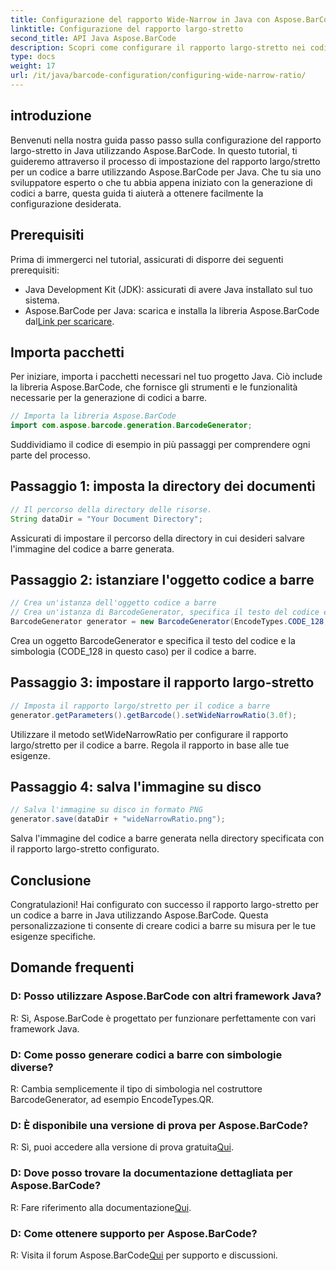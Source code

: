 ```yaml
---
title: Configurazione del rapporto Wide-Narrow in Java con Aspose.BarCode
linktitle: Configurazione del rapporto largo-stretto
second_title: API Java Aspose.BarCode
description: Scopri come configurare il rapporto largo-stretto nei codici a barre Java utilizzando Aspose.BarCode. Segui la nostra guida passo passo per una personalizzazione senza soluzione di continuità.
type: docs
weight: 17
url: /it/java/barcode-configuration/configuring-wide-narrow-ratio/
---
```


## introduzione

Benvenuti nella nostra guida passo passo sulla configurazione del rapporto largo-stretto in Java utilizzando Aspose.BarCode. In questo tutorial, ti guideremo attraverso il processo di impostazione del rapporto largo/stretto per un codice a barre utilizzando Aspose.BarCode per Java. Che tu sia uno sviluppatore esperto o che tu abbia appena iniziato con la generazione di codici a barre, questa guida ti aiuterà a ottenere facilmente la configurazione desiderata.

## Prerequisiti

Prima di immergerci nel tutorial, assicurati di disporre dei seguenti prerequisiti:

- Java Development Kit (JDK): assicurati di avere Java installato sul tuo sistema.
-  Aspose.BarCode per Java: scarica e installa la libreria Aspose.BarCode dal[Link per scaricare](https://releases.aspose.com/barcode/java/).

## Importa pacchetti

Per iniziare, importa i pacchetti necessari nel tuo progetto Java. Ciò include la libreria Aspose.BarCode, che fornisce gli strumenti e le funzionalità necessarie per la generazione di codici a barre.

```java
// Importa la libreria Aspose.BarCode
import com.aspose.barcode.generation.BarcodeGenerator;
```

Suddividiamo il codice di esempio in più passaggi per comprendere ogni parte del processo.

## Passaggio 1: imposta la directory dei documenti

```java
// Il percorso della directory delle risorse.
String dataDir = "Your Document Directory";
```

Assicurati di impostare il percorso della directory in cui desideri salvare l'immagine del codice a barre generata.

## Passaggio 2: istanziare l'oggetto codice a barre

```java
// Crea un'istanza dell'oggetto codice a barre
// Crea un'istanza di BarcodeGenerator, specifica il testo del codice e la simbologia nel costruttore
BarcodeGenerator generator = new BarcodeGenerator(EncodeTypes.CODE_128, "12345678");
```

Crea un oggetto BarcodeGenerator e specifica il testo del codice e la simbologia (CODE_128 in questo caso) per il codice a barre.

## Passaggio 3: impostare il rapporto largo-stretto

```java
// Imposta il rapporto largo/stretto per il codice a barre
generator.getParameters().getBarcode().setWideNarrowRatio(3.0f);
```

Utilizzare il metodo setWideNarrowRatio per configurare il rapporto largo/stretto per il codice a barre. Regola il rapporto in base alle tue esigenze.

## Passaggio 4: salva l'immagine su disco

```java
// Salva l'immagine su disco in formato PNG
generator.save(dataDir + "wideNarrowRatio.png");
```

Salva l'immagine del codice a barre generata nella directory specificata con il rapporto largo-stretto configurato.

## Conclusione

Congratulazioni! Hai configurato con successo il rapporto largo-stretto per un codice a barre in Java utilizzando Aspose.BarCode. Questa personalizzazione ti consente di creare codici a barre su misura per le tue esigenze specifiche.

## Domande frequenti

### D: Posso utilizzare Aspose.BarCode con altri framework Java?
R: Sì, Aspose.BarCode è progettato per funzionare perfettamente con vari framework Java.

### D: Come posso generare codici a barre con simbologie diverse?
R: Cambia semplicemente il tipo di simbologia nel costruttore BarcodeGenerator, ad esempio EncodeTypes.QR.

### D: È disponibile una versione di prova per Aspose.BarCode?
 R: Sì, puoi accedere alla versione di prova gratuita[Qui](https://releases.aspose.com/).

### D: Dove posso trovare la documentazione dettagliata per Aspose.BarCode?
 R: Fare riferimento alla documentazione[Qui](https://reference.aspose.com/barcode/java/).

### D: Come ottenere supporto per Aspose.BarCode?
 R: Visita il forum Aspose.BarCode[Qui](https://forum.aspose.com/c/barcode/13) per supporto e discussioni.